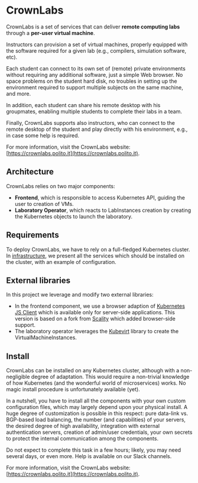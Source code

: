 # CrownLabs

CrownLabs is a set of services that can deliver **remote computing labs** through a **per-user virtual machine**.

Instructors can provision a set of virtual machines, properly equipped with the software required for a given lab (e.g., compilers, simulation software, etc).

Each student can connect to its own set of (remote) private environments without requiring any additional software, just a simple Web browser. No space problems on the student hard disk, no troubles in setting up the environment required to support multiple subjects on the same machine, and more.

In addition, each student can share his remote desktop with his groupmates, enabling multiple students to complete their labs in a team.

Finally, CrownLabs supports also instructors, who can connect to the remote desktop of the student and play directly with his environment, e.g., in case some help is required.

For more information, visit the CrownLabs website: [https://crownlabs.polito.it](https://crownlabs.polito.it).


## Architecture

CrownLabs relies on two major components:

* **Frontend**, which is responsible to access Kubernetes API, guiding the user to creation of VMs.
* **Laboratory Operator**, which reacts to LabInstances creation by creating the Kubernetes objects to launch
the laboratory.

## Requirements

To deploy CrownLabs, we have to rely on a full-fledged Kubernetes cluster. In [infrastructure](infrastructure/), we present all the services 
which should be installed on the cluster, with an example of configuration.

## External libraries

In this project we leverage and modify two external libraries:

* In the frontend component, we use a browser adaption of [Kubernetes JS Client](https://github.com/kubernetes-client/javascript) 
which is available only for server-side applications. This version is based on a fork from [Scality](https://github.com/scality/kubernetes-client-javascript/tree/browser) which added browser-side support.
* The laboratory operator leverages the [Kubevirt](https://kubevirt.io/) library to create the VirtualMachineInstances.

## Install

CrownLabs can be installed on any Kubernetes cluster, although with a non-negligible degree of adaptation.
This would require a non-trivial knowledge of how Kubernetes (and the wonderful world of microservices) works. 
No magic install procedure is unfortunately available (yet).

In a nutshell, you have to install all the components with your own custom configuration files, which may largely depend upon your physical install.
A huge degree of customization is possible in this respect: pure data-link vs. BGP-based load balancing, the number (and capabilities) of your servers, the desired degree of high availability, integration with external authentication servers, creation of admin/user credentials, your own secrets to protect the internal communication among the components.

Do not expect to complete this task in a few hours; likely, you may need several days, or even more.
Help is available on our Slack channels.

For more information, visit the CrownLabs website: [https://crownlabs.polito.it](https://crownlabs.polito.it).

